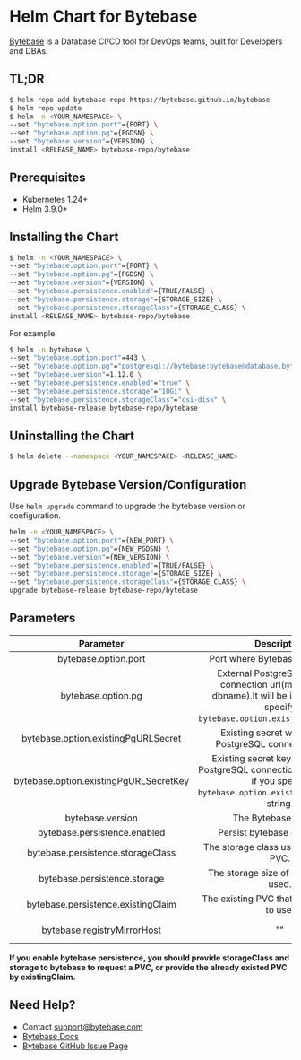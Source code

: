 # Helm Chart for Bytebase

[Bytebase](https://bytebase.com) is a Database CI/CD tool for DevOps teams, built for Developers and DBAs.

## TL;DR

```bash
$ helm repo add bytebase-repo https://bytebase.github.io/bytebase
$ helm repo update
$ helm -n <YOUR_NAMESPACE> \
--set "bytebase.option.port"={PORT} \
--set "bytebase.option.pg"={PGDSN} \
--set "bytebase.version"={VERSION} \
install <RELEASE_NAME> bytebase-repo/bytebase
```

## Prerequisites

- Kubernetes 1.24+
- Helm 3.9.0+

## Installing the Chart

```bash
$ helm -n <YOUR_NAMESPACE> \
--set "bytebase.option.port"={PORT} \
--set "bytebase.option.pg"={PGDSN} \
--set "bytebase.version"={VERSION} \
--set "bytebase.persistence.enabled"={TRUE/FALSE} \
--set "bytebase.persistence.storage"={STORAGE_SIZE} \
--set "bytebase.persistence.storageClass"={STORAGE_CLASS} \
install <RELEASE_NAME> bytebase-repo/bytebase
```

For example:

```bash
$ helm -n bytebase \
--set "bytebase.option.port"=443 \
--set "bytebase.option.pg"="postgresql://bytebase:bytebase@database.bytebase.ap-east-1.rds.amazonaws.com/bytebase" \
--set "bytebase.version"=1.12.0 \
--set "bytebase.persistence.enabled"="true" \
--set "bytebase.persistence.storage"="10Gi" \
--set "bytebase.persistence.storageClass"="csi-disk" \
install bytebase-release bytebase-repo/bytebase
```

## Uninstalling the Chart

```bash
$ helm delete --namespace <YOUR_NAMESPACE> <RELEASE_NAME>
```

## Upgrade Bytebase Version/Configuration

Use `helm upgrade` command to upgrade the bytebase version or configuration.

```bash
helm -n <YOUR_NAMESPACE> \
--set "bytebase.option.port"={NEW_PORT} \
--set "bytebase.option.pg"={NEW_PGDSN} \
--set "bytebase.version"={NEW_VERSION} \
--set "bytebase.persistence.enabled"={TRUE/FALSE} \
--set "bytebase.persistence.storage"={STORAGE_SIZE} \
--set "bytebase.persistence.storageClass"={STORAGE_CLASS} \
upgrade bytebase-release bytebase-repo/bytebase
```

## Parameters

|               Parameter                |                                                                Description                                                                |                                      Default Value                                      |
| :------------------------------------: | :---------------------------------------------------------------------------------------------------------------------------------------: | :-------------------------------------------------------------------------------------: |
|          bytebase.option.port          |                                                     Port where Bytebase server runs.                                                      |                                          8080                                           |
|           bytebase.option.pg           | External PostgreSQL instance connection url(must provide dbname).It will be ignored if you specify `bytebase.option.existingPgURLSecret`. | "postgresql://bytebase:bytebase@database.bytebase.ap-east-1.rds.amazonaws.com/bytebase" |
|  bytebase.option.existingPgURLSecret   |                                        Existing secret with external PostgreSQL connection string.                                        |                                           ""                                            |
| bytebase.option.existingPgURLSecretKey |    Existing secret key with external PostgreSQL connection(must specfied if you specify `bytebase.option.existingPgURLSecret`) string.    |                                           ""                                            |
|            bytebase.version            |                                                           The Bytebase version.                                                           |                                        "1.16.0"                                         |
|      bytebase.persistence.enabled      |                                                       Persist bytebase data switch.                                                       |                                          false                                          |
|   bytebase.persistence.storageClass    |                                                  The storage class used by Bytebase PVC.                                                  |                                           ""                                            |
|      bytebase.persistence.storage      |                                                  The storage size of Bytebase PVC used.                                                   |                                          "2Gi"                                          |
|   bytebase.persistence.existingClaim   |                                                The existing PVC that bytebase need to use.                                                |                                           ""                                            |
|      bytebase.registryMirrorHost       |                                                                    ""                                                                     |     The host of the registry mirror used by downloading bytebase container images.      |

**If you enable bytebase persistence, you should provide storageClass and storage to bytebase to request a PVC, or provide the already existed PVC by existingClaim.**

## Need Help?

- Contact support@bytebase.com
- [Bytebase Docs](https://bytebase.com/docs)
- [Bytebase GitHub Issue Page](https://github.com/bytebase/bytebase/issues/new/choose)
